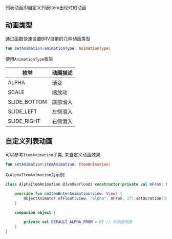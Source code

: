 列表动画即自定义列表Item出现时的动画

## 动画类型
通过函数快速设置BRV自带的几种动画类型

```kotlin
fun setAnimation(animationType: AnimationType)
```

使用`AnimationType`枚举

| 枚举 | 动画描述 |
|-|-|
| ALPHA | 渐变 |
| SCALE | 缩放动 |
| SLIDE_BOTTOM | 底部滑入 |
| SLIDE_LEFT | 左侧滑入 |
| SLIDE_RIGHT | 右侧滑入 |


## 自定义列表动画

可以参考`ItemAnimation`子类, 来自定义动画效果

```kotlin
fun setAnimation(itemAnimation: ItemAnimation)
```

以`AlphaItemAnimation`为示例

```kotlin
class AlphaItemAnimation @JvmOverloads constructor(private val mFrom: Float = DEFAULT_ALPHA_FROM) : ItemAnimation {

    override fun onItemEnterAnimation(view: View) {
        ObjectAnimator.ofFloat(view, "alpha", mFrom, 1f).setDuration(300).start() // 渐变动画
    }

    companion object {

        private val DEFAULT_ALPHA_FROM = 0f // 初始透明度
    }
}
```